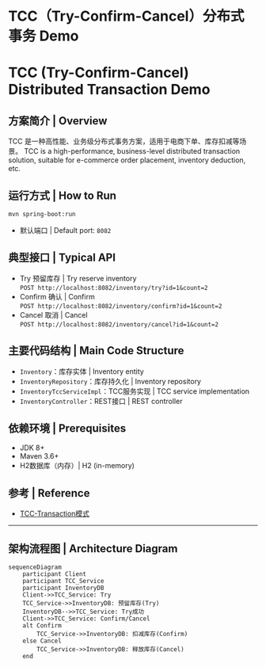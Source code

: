 # TCC（Try-Confirm-Cancel）分布式事务 Demo  
# TCC (Try-Confirm-Cancel) Distributed Transaction Demo

## 方案简介 | Overview

TCC 是一种高性能、业务级分布式事务方案，适用于电商下单、库存扣减等场景。
TCC is a high-performance, business-level distributed transaction solution, suitable for e-commerce order placement, inventory deduction, etc.

## 运行方式 | How to Run

```bash
mvn spring-boot:run
```
- 默认端口 | Default port: `8082`

## 典型接口 | Typical API

- Try 预留库存 | Try reserve inventory  
  `POST http://localhost:8082/inventory/try?id=1&count=2`
- Confirm 确认 | Confirm  
  `POST http://localhost:8082/inventory/confirm?id=1&count=2`
- Cancel 取消 | Cancel  
  `POST http://localhost:8082/inventory/cancel?id=1&count=2`

## 主要代码结构 | Main Code Structure

- `Inventory`：库存实体 | Inventory entity
- `InventoryRepository`：库存持久化 | Inventory repository
- `InventoryTccServiceImpl`：TCC服务实现 | TCC service implementation
- `InventoryController`：REST接口 | REST controller

## 依赖环境 | Prerequisites

- JDK 8+
- Maven 3.6+
- H2数据库（内存）| H2 (in-memory)

## 参考 | Reference

- [TCC-Transaction模式](https://github.com/changmingxie/tcc-transaction)

---

## 架构流程图 | Architecture Diagram

```mermaid
sequenceDiagram
    participant Client
    participant TCC_Service
    participant InventoryDB
    Client->>TCC_Service: Try
    TCC_Service->>InventoryDB: 预留库存(Try)
    InventoryDB-->>TCC_Service: Try成功
    Client->>TCC_Service: Confirm/Cancel
    alt Confirm
        TCC_Service->>InventoryDB: 扣减库存(Confirm)
    else Cancel
        TCC_Service->>InventoryDB: 释放库存(Cancel)
    end
``` 